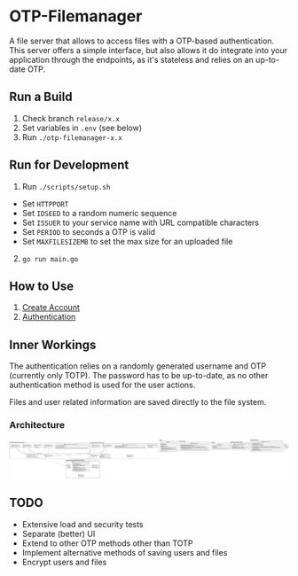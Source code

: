 # OTP-Filemanager

A file server that allows to access files with a OTP-based authentication.
This server offers a simple interface, but also allows it do integrate into your application through
the endpoints, as it's stateless and relies on an up-to-date OTP.

## Run a Build
1. Check branch `release/x.x`
2. Set variables in `.env` (see below)
3. Run `./otp-filemanager-x.x`


## Run for Development
1. Run `./scripts/setup.sh` 
  * Set `HTTPPORT` 
  * Set `IDSEED` to a random numeric sequence
  * Set `ISSUER` to your service name with URL compatible characters 
  * Set `PERIOD` to seconds a OTP is valid
  * Set `MAXFILESIZEMB` to set the max size for an uploaded file
2. `go run main.go`


## How to Use

1. [Create Account](/docs/createAccount.md)
2. [Authentication](/docs/authentication.md)


## Inner Workings
The authentication relies on a randomly generated username and OTP (currently only TOTP).
The password has to be up-to-date, as no other authentication method is used for the user actions.

Files and user related information are saved directly to the file system.
### Architecture

![Overview](./docs/architecture/actual.png)


## TODO
- Extensive load and security tests
- Separate (better) UI
- Extend to other OTP methods other than TOTP
- Implement alternative methods of saving users and files
- Encrypt users and files
